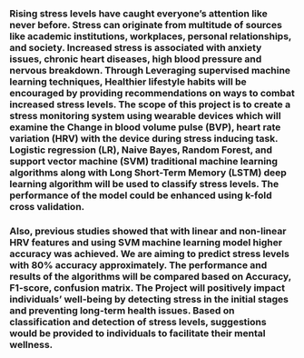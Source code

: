 ### Rising stress levels have caught everyone’s attention like never before. Stress can originate from multitude of sources like academic institutions, workplaces, personal relationships, and society. Increased stress is associated with anxiety issues, chronic heart diseases, high blood pressure and nervous breakdown. Through Leveraging supervised machine learning techniques, Healthier lifestyle habits will be encouraged by providing recommendations on ways to combat increased stress levels. The scope of this project is to create a stress monitoring system using wearable devices which will examine the Change in blood volume pulse (BVP), heart rate variation (HRV) with the device during stress inducing task. Logistic regression (LR), Naive Bayes, Random Forest, and support vector machine (SVM) traditional machine learning algorithms along with Long Short-Term Memory (LSTM) deep learning algorithm will be used to classify stress levels. The performance of the model could be enhanced using k-fold cross validation.

### Also, previous studies showed that with linear and non-linear HRV features and using SVM machine learning model higher accuracy was achieved. We are aiming to predict stress levels with 80% accuracy approximately. The performance and results of the algorithms will be compared based on Accuracy, F1-score, confusion matrix. The Project will positively impact individuals’ well-being by detecting stress in the initial stages and preventing long-term health issues. Based on classification and detection of stress levels, suggestions would be provided to individuals to facilitate their mental wellness.
